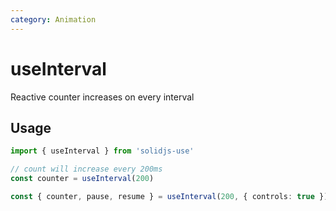 ```yaml
---
category: Animation
---
```


# useInterval

Reactive counter increases on every interval

## Usage

```js {4}
import { useInterval } from 'solidjs-use'

// count will increase every 200ms
const counter = useInterval(200)
```

```ts
const { counter, pause, resume } = useInterval(200, { controls: true })
```
